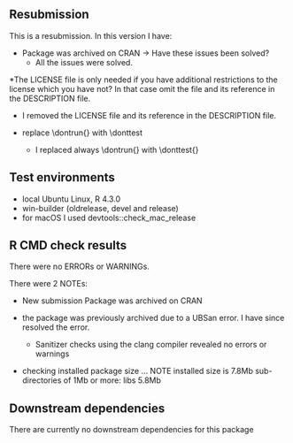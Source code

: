 ## Resubmission
This is a resubmission. In this version I have:

* Package was archived on CRAN -> Have these issues been solved? 
  * All the issues were solved. 

*The LICENSE file is only needed if you have additional restrictions to the license which you have not? In   that case omit the file and its reference in the DESCRIPTION file. 
  * I removed the LICENSE file and its reference in the DESCRIPTION file.
  
* replace \dontrun{} with \donttest
  * I replaced always \dontrun{} with \donttest{}

## Test environments
* local Ubuntu Linux, R 4.3.0
* win-builder (oldrelease, devel and release)
* for macOS I used devtools::check_mac_release

## R CMD check results
There were no ERRORs or WARNINGs.

There were 2 NOTEs:

* New submission
  Package was archived on CRAN
* the package was previously archived due to a UBSan error. I have since resolved the error.
  - Sanitizer checks using the clang compiler revealed no errors or warnings

* checking installed package size ... NOTE
  installed size is  7.8Mb
  sub-directories of 1Mb or more:
    libs   5.8Mb

## Downstream dependencies

There are currently no downstream dependencies for this package

